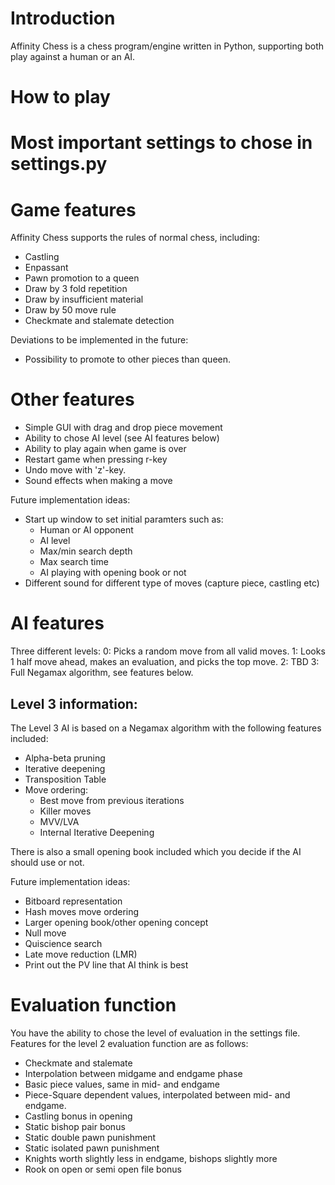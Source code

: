 # Introduction
Affinity Chess is a chess program/engine written in Python, supporting both play against a human or an AI. 

# How to play

# Most important settings to chose in settings.py

# Game features
Affinity Chess supports the rules of normal chess, including:
- Castling
- Enpassant
- Pawn promotion to a queen
- Draw by 3 fold repetition
- Draw by insufficient material
- Draw by 50 move rule
- Checkmate and stalemate detection

Deviations to be implemented in the future: 
- Possibility to promote to other pieces than queen.

# Other features
- Simple GUI with drag and drop piece movement
- Ability to chose AI level (see AI features below)
- Ability to play again when game is over
- Restart game when pressing r-key
- Undo move with 'z'-key.
- Sound effects when making a move

Future implementation ideas:
- Start up window to set initial paramters such as:
  - Human or AI opponent
  - AI level
  - Max/min search depth
  - Max search time
  - AI playing with opening book or not
- Different sound for different type of moves (capture piece, castling etc)
  
# AI features
Three different levels:
0: Picks a random move from all valid moves.
1: Looks 1 half move ahead, makes an evaluation, and picks the top move.
2: TBD
3: Full Negamax algorithm, see features below.

Level 3 information:
-
The Level 3 AI is based on a Negamax algorithm with the following features included:
- Alpha-beta pruning
- Iterative deepening
- Transposition Table
- Move ordering:
  - Best move from previous iterations
  - Killer moves
  - MVV/LVA
  - Internal Iterative Deepening

There is also a small opening book included which you decide if the AI should use or not. 

Future implementation ideas:
- Bitboard representation
- Hash moves move ordering
- Larger opening book/other opening concept
- Null move
- Quiscience search
- Late move reduction (LMR)
- Print out the PV line that AI think is best

# Evaluation function
You have the ability to chose the level of evaluation in the settings file. Features for the level 2 evaluation function are as follows:
- Checkmate and stalemate
- Interpolation between midgame and endgame phase
- Basic piece values, same in mid- and endgame
- Piece-Square dependent values, interpolated between mid- and endgame.
- Castling bonus in opening
- Static bishop pair bonus
- Static double pawn punishment
- Static isolated pawn punishment
- Knights worth slightly less in endgame, bishops slightly more
- Rook on open or semi open file bonus



